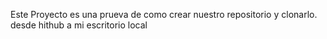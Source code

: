 Este Proyecto es una prueva de como crear nuestro repositorio y clonarlo. desde hithub a mi escritorio local